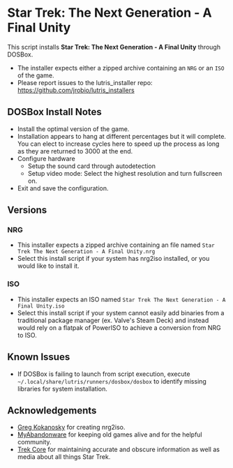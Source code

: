 # Star Trek: The Next Generation - A Final Unity

This script installs **Star Trek: The Next Generation - A Final Unity** through 
DOSBox.

- The installer expects either a zipped archive containing an `NRG` or an `ISO` 
of the game.
- Please report issues to the lutris_installer repo: 
https://github.com/jrobio/lutris_installers

## DOSBox Install Notes

- Install the optimal version of the game. 
- Installation appears to hang at different percentages but it will complete. 
You can elect to increase cycles here to speed up the process as long as they 
are returned to 3000 at the end.
- Configure hardware
    - Setup the sound card through autodetection
    - Setup video mode: Select the highest resolution and turn fullscreen on.
- Exit and save the configuration.

## Versions

### NRG

- This installer expects a zipped archive containing an file named 
`Star Trek The Next Generation - A Final Unity.nrg`
- Select this install script if your system has nrg2iso installed, or you would 
like to install it.

### ISO

- This installer expects an ISO named 
`Star Trek The Next Generation - A Final Unity.iso`
- Select this install script if your system cannot easily add binaries from a 
traditional package manager (ex. Valve's Steam Deck) and instead would rely on a
 flatpak of PowerISO to achieve a conversion from NRG to ISO.

## Known Issues

- If DOSBox is failing to launch from script execution, execute 
`~/.local/share/lutris/runners/dosbox/dosbox` to identify missing libraries for 
system installation.

## Acknowledgements

- [Greg Kokanosky](http://gregory.kokanosky.free.fr/v4/) for creating nrg2iso.
- [MyAbandonware](https://www.myabandonware.com/game/star-trek-the-next-generation-a-final-unity-3qm) 
for keeping old games alive and for the helpful community.
- [Trek Core](https://gaming.trekcore.com/finalunity/) for maintaining accurate 
and obscure information as well as media about all things Star Trek.
